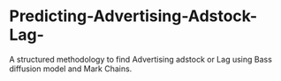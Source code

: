 # Predicting-Advertising-Adstock-Lag-
A structured methodology to find Advertising adstock or Lag using Bass diffusion model and Mark Chains. 
